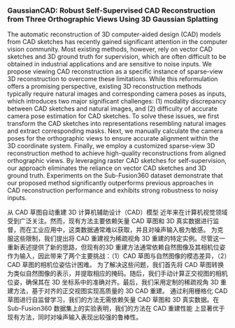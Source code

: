 ### GaussianCAD: Robust Self-Supervised CAD Reconstruction from Three Orthographic Views Using 3D Gaussian Splatting

The automatic reconstruction of 3D computer-aided design (CAD) models from CAD sketches has recently gained significant attention in the computer vision community. Most existing methods, however, rely on vector CAD sketches and 3D ground truth for supervision, which are often difficult to be obtained in industrial applications and are sensitive to noise inputs. We propose viewing CAD reconstruction as a specific instance of sparse-view 3D reconstruction to overcome these limitations. While this reformulation offers a promising perspective, existing 3D reconstruction methods typically require natural images and corresponding camera poses as inputs, which introduces two major significant challenges: (1) modality discrepancy between CAD sketches and natural images, and (2) difficulty of accurate camera pose estimation for CAD sketches. To solve these issues, we first transform the CAD sketches into representations resembling natural images and extract corresponding masks. Next, we manually calculate the camera poses for the orthographic views to ensure accurate alignment within the 3D coordinate system. Finally, we employ a customized sparse-view 3D reconstruction method to achieve high-quality reconstructions from aligned orthographic views. By leveraging raster CAD sketches for self-supervision, our approach eliminates the reliance on vector CAD sketches and 3D ground truth. Experiments on the Sub-Fusion360 dataset demonstrate that our proposed method significantly outperforms previous approaches in CAD reconstruction performance and exhibits strong robustness to noisy inputs.

从 CAD 草图自动重建 3D 计算机辅助设计（CAD）模型 近年来在计算机视觉领域受到广泛关注。然而，现有方法主要依赖矢量 CAD 草图和 3D 真实数据进行监督，而在工业应用中，这类数据通常难以获取，并且对噪声输入极为敏感。
为克服这些限制，我们提出将 CAD 重建视为稀疏视角 3D 重建的特定实例。尽管这一重新表述提供了新的思路，但现有的3D 重建方法通常依赖自然图像及其相机位姿作为输入，因此带来了两个主要挑战：（1）CAD 草图与自然图像的模态差异，（2）CAD 草图的相机位姿估计困难。
为了解决这些问题，我们首先将 CAD 草图转换为类似自然图像的表示，并提取相应的掩码。随后，我们手动计算正交视图的相机位姿，确保其在 3D 坐标系中的准确对齐。最后，我们采用定制的稀疏视角 3D 重建方法，基于对齐的正交视图实现高质量的 3D CAD 重建。
通过利用栅格化 CAD 草图进行自监督学习，我们的方法无需依赖矢量 CAD 草图和 3D 真实数据。在 Sub-Fusion360 数据集上的实验表明，我们的方法在 CAD 重建性能 上显著优于现有方法，同时对噪声输入表现出较强的鲁棒性。
